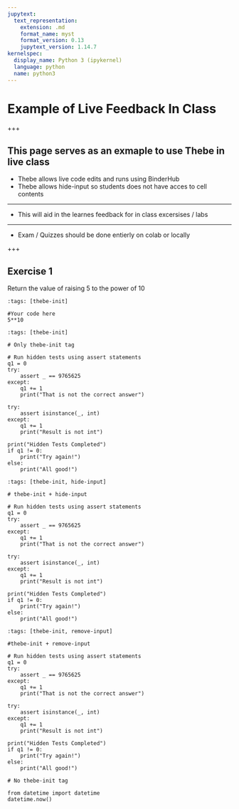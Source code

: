```yaml
---
jupytext:
  text_representation:
    extension: .md
    format_name: myst
    format_version: 0.13
    jupytext_version: 1.14.7
kernelspec:
  display_name: Python 3 (ipykernel)
  language: python
  name: python3
---
```


# Example of Live Feedback In Class

+++

This page serves as an exmaple to use Thebe in live class 
---
- Thebe allows live code edits and runs using BinderHub 
- Thebe allows hide-input so students does not have acces to cell contents

--- 
- This will aid in the learnes feedback for in class excersises / labs
---
- Exam / Quizzes should be done entierly on colab or locally

+++

## Exercise 1

Return the value of raising 5 to the power of 10

```{code-cell} ipython3
:tags: [thebe-init]

#Your code here
5**10
```

```{code-cell} ipython3
:tags: [thebe-init]

# Only thebe-init tag

# Run hidden tests using assert statements
q1 = 0
try: 
    assert _ == 9765625
except: 
    q1 += 1
    print("That is not the correct answer")
    
try:
    assert isinstance(_, int)
except: 
    q1 += 1
    print("Result is not int")

print("Hidden Tests Completed")
if q1 != 0:
    print("Try again!")
else: 
    print("All good!")
```

```{code-cell} ipython3
:tags: [thebe-init, hide-input]

# thebe-init + hide-input

# Run hidden tests using assert statements
q1 = 0
try: 
    assert _ == 9765625
except: 
    q1 += 1
    print("That is not the correct answer")
    
try:
    assert isinstance(_, int)
except: 
    q1 += 1
    print("Result is not int")

print("Hidden Tests Completed")
if q1 != 0:
    print("Try again!")
else: 
    print("All good!")
```

```{code-cell} ipython3
:tags: [thebe-init, remove-input]

#thebe-init + remove-input

# Run hidden tests using assert statements
q1 = 0
try: 
    assert _ == 9765625
except: 
    q1 += 1
    print("That is not the correct answer")
    
try:
    assert isinstance(_, int)
except: 
    q1 += 1
    print("Result is not int")

print("Hidden Tests Completed")
if q1 != 0:
    print("Try again!")
else: 
    print("All good!")
```

```{code-cell} ipython3
# No thebe-init tag

from datetime import datetime
datetime.now()
```

```{code-cell} ipython3

```

